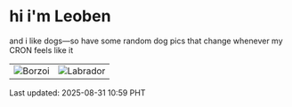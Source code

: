 # hi i'm Leoben

and i like dogs—so have some random dog pics that change whenever my CRON feels like it

|  |  |
|--------|----------|
| ![Borzoi](https://random-dog-vercel.vercel.app/api/random-borzoi?v=1756609160) | ![Labrador](https://random-dog-vercel.vercel.app/api/random-labrador?v=1756609160) |

Last updated: 2025-08-31 10:59 PHT
